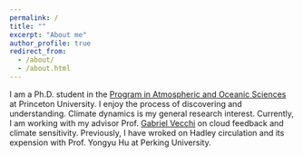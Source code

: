 ```yaml
---
permalink: /
title: ""
excerpt: "About me"
author_profile: true
redirect_from: 
  - /about/
  - /about.html
---
```


I am a Ph.D. student in the [Program in Atmospheric and Oceanic Sciences](https://aos.princeton.edu/) at Princeton University. I enjoy the process of discovering and understanding. Climate dynamics is my general research interest. Currently, I am working with my advisor Prof. [Gabriel Vecchi](https://vecchi.princeton.edu/) on cloud feedback and climate sensitivity. Previously, I have wroked on Hadley circulation and its expension with Prof. Yongyu Hu at Perking University. 

